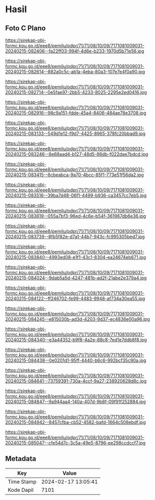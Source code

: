 # Hasil

## Foto C Plano

https://sirekap-obj-formc.kpu.go.id/eee8/pemilu/pdpr/71/71/08/10/09/7171081009031-20240215-082406--fa22ff03-994f-4d6e-b233-1970d5b71e56.jpg

https://sirekap-obj-formc.kpu.go.id/eee8/pemilu/pdpr/71/71/08/10/09/7171081009031-20240215-082614--882a0c5c-ab1a-4eba-80a3-107e7e4f0a90.jpg

https://sirekap-obj-formc.kpu.go.id/eee8/pemilu/pdpr/71/71/08/10/09/7171081009031-20240215-082714--0e5fae97-2bb5-4233-8025-2295e2ed0416.jpg

https://sirekap-obj-formc.kpu.go.id/eee8/pemilu/pdpr/71/71/08/10/09/7171081009031-20240215-082916--98c9a151-fdde-45a4-8406-484ae78e3708.jpg

https://sirekap-obj-formc.kpu.go.id/eee8/pemilu/pdpr/71/71/08/10/09/7171081009031-20240215-083133--549d1e12-f9d7-4425-8965-378fc20bbad9.jpg

https://sirekap-obj-formc.kpu.go.id/eee8/pemilu/pdpr/71/71/08/10/09/7171081009031-20240215-083246--8e68aad4-b127-48d5-86db-f022dae7bdcd.jpg

https://sirekap-obj-formc.kpu.go.id/eee8/pemilu/pdpr/71/71/08/10/09/7171081009031-20240215-083415--6cbeabca-9a70-4bcc-85f1-773e51f56da2.jpg

https://sirekap-obj-formc.kpu.go.id/eee8/pemilu/pdpr/71/71/08/10/09/7171081009031-20240215-083516--39ba7d48-06f1-4499-b936-ca3457cc7eb5.jpg

https://sirekap-obj-formc.kpu.go.id/eee8/pemilu/pdpr/71/71/08/10/09/7171081009031-20240215-083619--055a7bf3-96ed-4c6e-b54f-361967db6e36.jpg

https://sirekap-obj-formc.kpu.go.id/eee8/pemilu/pdpr/71/71/08/10/09/7171081009031-20240215-083739--8fb5f82e-d7a1-44b7-943c-fc995305bed7.jpg

https://sirekap-obj-formc.kpu.go.id/eee8/pemilu/pdpr/71/71/08/10/09/7171081009031-20240215-083840--4993ed08-e1f1-43c1-8304-ea24674eb671.jpg

https://sirekap-obj-formc.kpu.go.id/eee8/pemilu/pdpr/71/71/08/10/09/7171081009031-20240215-084024--9dab5a5d-4247-481b-ad2f-21abe2e379a4.jpg

https://sirekap-obj-formc.kpu.go.id/eee8/pemilu/pdpr/71/71/08/10/09/7171081009031-20240215-084122--ff246702-fe99-4483-9948-af734a30ea55.jpg

https://sirekap-obj-formc.kpu.go.id/eee8/pemilu/pdpr/71/71/08/10/09/7171081009031-20240215-084245--e815030b-ad3d-4203-9d37-ec4836e00a96.jpg

https://sirekap-obj-formc.kpu.go.id/eee8/pemilu/pdpr/71/71/08/10/09/7171081009031-20240215-084340--e3a44352-b9f8-4a2e-88c8-7ed1e7ddb8f8.jpg

https://sirekap-obj-formc.kpu.go.id/eee8/pemilu/pdpr/71/71/08/10/09/7171081009031-20240215-084438--0e0201d1-95ff-4440-b6c6-992bcf35c90a.jpg

https://sirekap-obj-formc.kpu.go.id/eee8/pemilu/pdpr/71/71/08/10/09/7171081009031-20240215-084641--73759391-730a-4ccf-9a27-238920628d8c.jpg

https://sirekap-obj-formc.kpu.go.id/eee8/pemilu/pdpr/71/71/08/10/09/7171081009031-20240215-084847--9a944aa4-140a-407d-9b8f-09f91f252884.jpg

https://sirekap-obj-formc.kpu.go.id/eee8/pemilu/pdpr/71/71/08/10/09/7171081009031-20240215-084942--8457cfba-cb52-4582-bafd-1664c508ebdf.jpg

https://sirekap-obj-formc.kpu.go.id/eee8/pemilu/pdpr/71/71/08/10/09/7171081009031-20240215-085047--cfe54d7c-3c5a-49e5-8796-ee298ccdccf7.jpg


## Metadata

| Key        | Value               |
| ---------- | ------------------- |
| Time Stamp | 2024-02-17 13:05:41 |
| Kode Dapil | 7101                |



